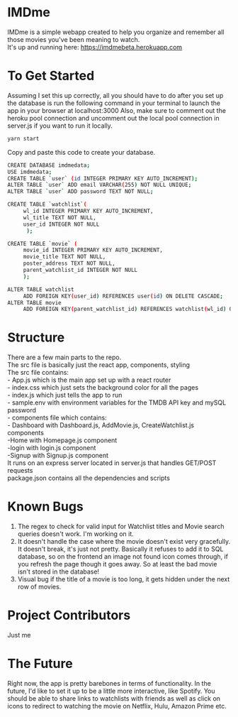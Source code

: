 # IMDme 

IMDme is a simple webapp created to help you organize and remember all those movies you've been meaning to watch. <br/>
It's up and running here: https://imdmebeta.herokuapp.com

# To Get Started

Assuming I set this up correctly, all you should have to do after you set up the database
is run the following command in your terminal to launch the app in your browser at localhost:3000
Also, make sure to comment out the heroku pool connection and uncomment out the local pool connection
in server.js if you want to run it locally.

```bash
yarn start
```

Copy and paste this code to create your database. 

```bash
CREATE DATABASE imdmedata;
USE imdmedata;
CREATE TABLE `user` (id INTEGER PRIMARY KEY AUTO_INCREMENT);
ALTER TABLE `user` ADD email VARCHAR(255) NOT NULL UNIQUE;
ALTER TABLE `user` ADD password TEXT NOT NULL;

CREATE TABLE `watchlist`(
     wl_id INTEGER PRIMARY KEY AUTO_INCREMENT,
     wl_title TEXT NOT NULL,
     user_id INTEGER NOT NULL
      );

CREATE TABLE `movie` (
     movie_id INTEGER PRIMARY KEY AUTO_INCREMENT,
     movie_title TEXT NOT NULL,
     poster_address TEXT NOT NULL,
     parent_watchlist_id INTEGER NOT NULL
     );

ALTER TABLE watchlist
     ADD FOREIGN KEY(user_id) REFERENCES user(id) ON DELETE CASCADE;
ALTER TABLE movie
     ADD FOREIGN KEY(parent_watchlist_id) REFERENCES watchlist(wl_id) ON DELETE CASCADE;
``` 


# Structure
There are a few main parts to the repo. <br/>
The src file is basically just the react app, components, styling<br/>
The src file contains: <br/>
     - App.js which is the main app set up with a react router<br/>
     - index.css which just sets the background color for all the pages<br/>
     - index.js which just tells the app to run<br/>
     - sample.env with environment variables for the TMDB API key and mySQL password<br/>
    - components file which contains:<br/>
       - Dashboard with Dashboard.js, AddMovie.js, CreateWatchlist.js components<br/>
        -Home with Homepage.js component<br/>
        -login with login.js component<br/>
        -Signup with Signup.js component<br/>
It runs on an express server located in server.js that handles GET/POST requests<br/>
package.json contains all the dependencies and scripts<br/>


# Known Bugs
1) The regex to check for valid input for Watchlist titles and Movie search queries doesn't work. I'm working on it.
2) It doesn't handle the case where the movie doesn't exist very gracefully. It doesn't break, it's just not pretty.
    Basically it refuses to add it to SQL database, so on the frontend an image not found icon comes through, if you
    refresh the page though it goes away. So at least the bad movie isn't stored in the database!
3) Visual bug if the title of a movie is too long, it gets hidden under the next row of movies.

# Project Contributors
Just me

# The Future

Right now, the app is pretty barebones in terms of functionality. In the future, I'd like to set it up to be
a little more interactive, like Spotify. You should be able to share links to watchlists with friends as well
as click on icons to redirect to watching the movie on Netflix, Hulu, Amazon Prime etc. 



